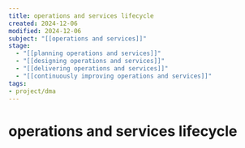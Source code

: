 ```yaml
---
title: operations and services lifecycle
created: 2024-12-06
modified: 2024-12-06
subject: "[[operations and services]]"
stage:
  - "[[planning operations and services]]"
  - "[[designing operations and services]]"
  - "[[delivering operations and services]]"
  - "[[continuously improving operations and services]]"
tags: 
- project/dma
---
```

# operations and services lifecycle
